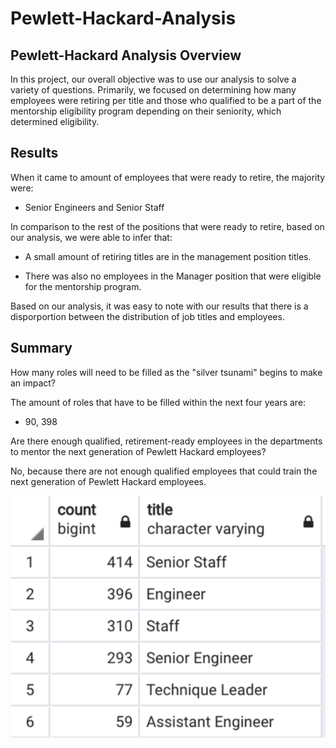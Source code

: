 # Pewlett-Hackard-Analysis

## Pewlett-Hackard Analysis Overview

In this project, our overall objective was to use our analysis to solve a variety of questions. Primarily, we focused on determining how many employees were retiring per title and those who qualified to be a part of the mentorship eligibility program depending on their seniority, which determined eligibility.

## Results

When it came to amount of employees that were ready to retire, the majority were: 

* Senior Engineers and Senior Staff

In comparison to the rest of the positions that were ready to retire, based on our analysis, we were able to infer that:

* A small amount of retiring titles are in the management position titles.

* There was also no employees in the Manager position that were eligible for the mentorship program.

Based on our analysis, it was easy to note with our results that there is a disporportion between the distribution of job titles and employees.

## Summary

How many roles will need to be filled as the "silver tsunami" begins to make an impact?

The amount of roles that have to be filled within the next four years are: 
* 90, 398

Are there enough qualified, retirement-ready employees in the departments to mentor the next generation of Pewlett Hackard employees?

No, because there are not enough qualified employees that could train the next generation of Pewlett Hackard employees.

![](Resources/mentorship.png)








